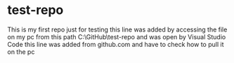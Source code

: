# test-repo
This is my first repo just for testing
this line was added by accessing the file on my pc from this path C:\GitHub\test-repo and was open by Visual Studio Code
this line was added from github.com and have to check how to pull it on the pc 
